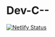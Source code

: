 # Dev-C--

[![Netlify Status](https://api.netlify.com/api/v1/badges/be011fbb-8ae5-4f30-8f06-0199bfe11adf/deploy-status)](https://app.netlify.com/sites/dev-c-minus-minus/deploys)
